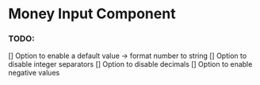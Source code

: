# Money Input Component

### TODO:

[] Option to enable a default value -> format number to string
[] Option to disable integer separators
[] Option to disable decimals
[] Option to enable negative values
